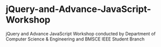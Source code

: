# jQuery-and-Advance-JavaScript-Workshop
jQuery and Advance JavaScript Workshop conducted by Department of Computer Science &amp; Engineering and BMSCE IEEE Student  Branch
